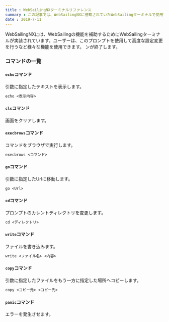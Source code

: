 ```yaml
---
title : WebSailingNXターミナルリファレンス
summary : この記事では、WebSailingNXに搭載されていたWebSailingターミナルで使用できるコマンドについて説明します。
date : 2019-7-11
---
```


WebSailingNXには、WebSailingの機能を補助するためにWebSailingターミナルが実装されています。ユーザーは、このプロンプトを使用して高度な設定変更を行うなど様々な機能を使用できます。
ンが終了します。

### コマンドの一覧

#### `echo`コマンド
引数に指定したテキストを表示します。

```txt title="コマンド"
echo <表示内容>
```

#### `cls`コマンド
画面をクリアします。

#### `execbrows`コマンド
コマンドをブラウザで実行します。

```txt title="コマンド"
execbrows <コマンド>
```

#### `go`コマンド
引数に指定したUrlに移動します。

```txt title="コマンド"
go <Url>
```

#### `cd`コマンド
プロンプトのカレントディレクトリを変更します。

```txt title="コマンド"
cd <ディレクトリ>
```

#### `write`コマンド
ファイルを書き込みます。

```txt title="コマンド"
write <ファイル名> <内容>
```

#### `copy`コマンド
引数に指定したファイルをもう一方に指定した場所へコピーします。

```txt title="コマンド"
copy <コピー元> <コピー先>
```

#### `panic`コマンド
エラーを発生させます。